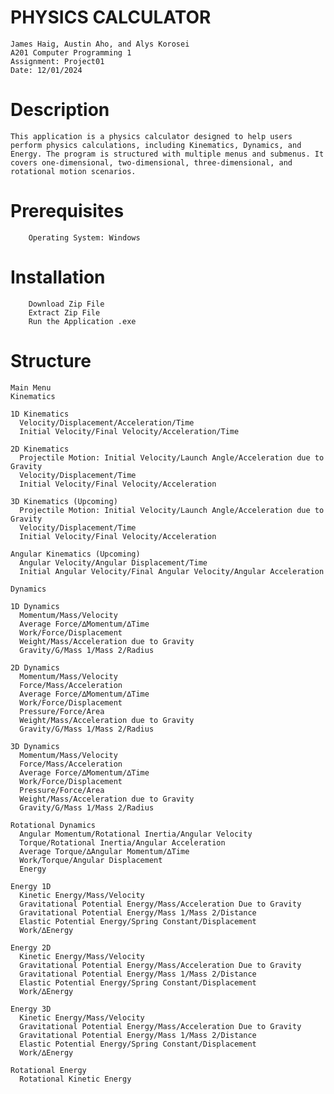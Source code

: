 # PHYSICS CALCULATOR

    James Haig, Austin Aho, and Alys Korosei
    A201 Computer Programming 1
    Assignment: Project01
    Date: 12/01/2024

# Description
    This application is a physics calculator designed to help users perform physics calculations, including Kinematics, Dynamics, and Energy. The program is structured with multiple menus and submenus. It covers one-dimensional, two-dimensional, three-dimensional, and rotational motion scenarios. 

# Prerequisites
        Operating System: Windows
        
# Installation
        Download Zip File
        Extract Zip File
        Run the Application .exe
    
# Structure

    Main Menu
    Kinematics
    
    1D Kinematics
      Velocity/Displacement/Acceleration/Time 					
      Initial Velocity/Final Velocity/Acceleration/Time								
    
    2D Kinematics
      Projectile Motion: Initial Velocity/Launch Angle/Acceleration due to Gravity
      Velocity/Displacement/Time							
      Initial Velocity/Final Velocity/Acceleration					
    
    3D Kinematics (Upcoming)
      Projectile Motion: Initial Velocity/Launch Angle/Acceleration due to Gravity  
      Velocity/Displacement/Time
      Initial Velocity/Final Velocity/Acceleration
      
    Angular Kinematics (Upcoming)
      Angular Velocity/Angular Displacement/Time
      Initial Angular Velocity/Final Angular Velocity/Angular Acceleration
    
    Dynamics
    
    1D Dynamics
      Momentum/Mass/Velocity													
      Average Force/∆Momentum/∆Time					
      Work/Force/Displacement						
      Weight/Mass/Acceleration due to Gravity				
      Gravity/G/Mass 1/Mass 2/Radius					

    2D Dynamics
      Momentum/Mass/Velocity
      Force/Mass/Acceleration
      Average Force/∆Momentum/∆Time
      Work/Force/Displacement
      Pressure/Force/Area
      Weight/Mass/Acceleration due to Gravity
      Gravity/G/Mass 1/Mass 2/Radius

    3D Dynamics
      Momentum/Mass/Velocity
      Force/Mass/Acceleration
      Average Force/∆Momentum/∆Time
      Work/Force/Displacement
      Pressure/Force/Area
      Weight/Mass/Acceleration due to Gravity
      Gravity/G/Mass 1/Mass 2/Radius

    Rotational Dynamics
      Angular Momentum/Rotational Inertia/Angular Velocity			
      Torque/Rotational Inertia/Angular Acceleration
      Average Torque/∆Angular Momentum/∆Time
      Work/Torque/Angular Displacement
      Energy
    
    Energy 1D
      Kinetic Energy/Mass/Velocity						
      Gravitational Potential Energy/Mass/Acceleration Due to Gravity
      Gravitational Potential Energy/Mass 1/Mass 2/Distance
      Elastic Potential Energy/Spring Constant/Displacement		
      Work/∆Energy								

    Energy 2D
      Kinetic Energy/Mass/Velocity
      Gravitational Potential Energy/Mass/Acceleration Due to Gravity
      Gravitational Potential Energy/Mass 1/Mass 2/Distance
      Elastic Potential Energy/Spring Constant/Displacement
      Work/∆Energy

    Energy 3D
      Kinetic Energy/Mass/Velocity
      Gravitational Potential Energy/Mass/Acceleration Due to Gravity
      Gravitational Potential Energy/Mass 1/Mass 2/Distance
      Elastic Potential Energy/Spring Constant/Displacement
      Work/∆Energy

    Rotational Energy
      Rotational Kinetic Energy
